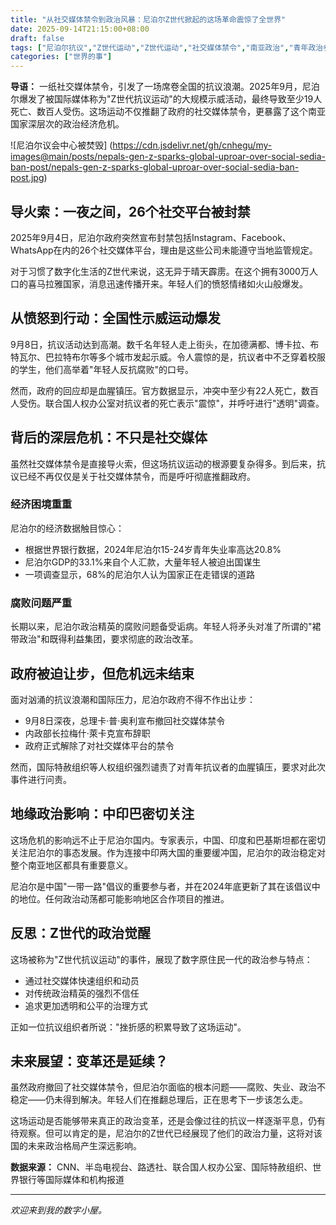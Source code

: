 ```yaml
---
title: "从社交媒体禁令到政治风暴：尼泊尔Z世代掀起的这场革命震惊了全世界"
date: 2025-09-14T21:15:00+08:00
draft: false
tags: ["尼泊尔抗议","Z世代运动","Z世代运动","社交媒体禁令","南亚政治","青年政治参与"]
categories: ["世界的事"]
---
```

**导语：** 一纸社交媒体禁令，引发了一场席卷全国的抗议浪潮。2025年9月，尼泊尔爆发了被国际媒体称为"Z世代抗议运动"的大规模示威活动，最终导致至少19人死亡、数百人受伤。这场运动不仅推翻了政府的社交媒体禁令，更暴露了这个南亚国家深层次的政治经济危机。

<!--more-->

![尼泊尔议会中心被焚毁]
(https://cdn.jsdelivr.net/gh/cnhegu/my-images@main/posts/nepals-gen-z-sparks-global-uproar-over-social-sedia-ban-post/nepals-gen-z-sparks-global-uproar-over-social-sedia-ban-post.jpg)

## 导火索：一夜之间，26个社交平台被封禁

2025年9月4日，尼泊尔政府突然宣布封禁包括Instagram、Facebook、WhatsApp在内的26个社交媒体平台，理由是这些公司未能遵守当地监管规定。

对于习惯了数字化生活的Z世代来说，这无异于晴天霹雳。在这个拥有3000万人口的喜马拉雅国家，消息迅速传播开来。年轻人们的愤怒情绪如火山般爆发。

## 从愤怒到行动：全国性示威运动爆发

9月8日，抗议活动达到高潮。数千名年轻人走上街头，在加德满都、博卡拉、布特瓦尔、巴拉特布尔等多个城市发起示威。令人震惊的是，抗议者中不乏穿着校服的学生，他们高举着"年轻人反抗腐败"的口号。

然而，政府的回应却是血腥镇压。官方数据显示，冲突中至少有22人死亡，数百人受伤。联合国人权办公室对抗议者的死亡表示"震惊"，并呼吁进行"透明"调查。

## 背后的深层危机：不只是社交媒体

虽然社交媒体禁令是直接导火索，但这场抗议运动的根源要复杂得多。到后来，抗议已经不再仅仅是关于社交媒体禁令，而是呼吁彻底推翻政府。

### 经济困境重重

尼泊尔的经济数据触目惊心：

- 根据世界银行数据，2024年尼泊尔15-24岁青年失业率高达20.8%  
- 尼泊尔GDP的33.1%来自个人汇款，大量年轻人被迫出国谋生  
- 一项调查显示，68%的尼泊尔人认为国家正在走错误的道路  

### 腐败问题严重

长期以来，尼泊尔政治精英的腐败问题备受诟病。年轻人将矛头对准了所谓的"裙带政治"和既得利益集团，要求彻底的政治改革。

## 政府被迫让步，但危机远未结束

面对汹涌的抗议浪潮和国际压力，尼泊尔政府不得不作出让步：

- 9月8日深夜，总理卡·普·奥利宣布撤回社交媒体禁令  
- 内政部长拉梅什·萊卡克宣布辞职  
- 政府正式解除了对社交媒体平台的禁令  

然而，国际特赦组织等人权组织强烈谴责了对青年抗议者的血腥镇压，要求对此次事件进行问责。

## 地缘政治影响：中印巴密切关注

这场危机的影响远不止于尼泊尔国内。专家表示，中国、印度和巴基斯坦都在密切关注尼泊尔的事态发展。作为连接中印两大国的重要缓冲国，尼泊尔的政治稳定对整个南亚地区都具有重要意义。

尼泊尔是中国"一带一路"倡议的重要参与者，并在2024年底更新了其在该倡议中的地位。任何政治动荡都可能影响地区合作项目的推进。

## 反思：Z世代的政治觉醒

这场被称为"Z世代抗议运动"的事件，展现了数字原住民一代的政治参与特点：

- 通过社交媒体快速组织和动员  
- 对传统政治精英的强烈不信任  
- 追求更加透明和公平的治理方式  

正如一位抗议组织者所说："挫折感的积累导致了这场运动"。

## 未来展望：变革还是延续？

虽然政府撤回了社交媒体禁令，但尼泊尔面临的根本问题——腐败、失业、政治不稳定——仍未得到解决。年轻人们在推翻总理后，正在思考下一步该怎么走。

这场运动是否能够带来真正的政治变革，还是会像过往的抗议一样逐渐平息，仍有待观察。但可以肯定的是，尼泊尔的Z世代已经展现了他们的政治力量，这将对该国的未来政治格局产生深远影响。

**数据来源：** CNN、半岛电视台、路透社、联合国人权办公室、国际特赦组织、世界银行等国际媒体和机构报道  

---

_欢迎来到我的数字小屋。_